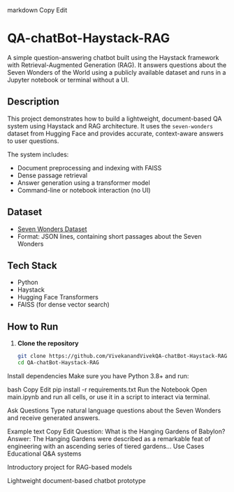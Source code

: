 
markdown
Copy
Edit
# QA-chatBot-Haystack-RAG

A simple question-answering chatbot built using the Haystack framework with Retrieval-Augmented Generation (RAG). It answers questions about the Seven Wonders of the World using a publicly available dataset and runs in a Jupyter notebook or terminal without a UI.

##  Description

This project demonstrates how to build a lightweight, document-based QA system using Haystack and RAG architecture. It uses the `seven-wonders` dataset from Hugging Face and provides accurate, context-aware answers to user questions.

The system includes:

- Document preprocessing and indexing with FAISS
- Dense passage retrieval
- Answer generation using a transformer model
- Command-line or notebook interaction (no UI)

##  Dataset

- [Seven Wonders Dataset](https://huggingface.co/datasets/bilgeyucel/seven-wonders)
- Format: JSON lines, containing short passages about the Seven Wonders

##  Tech Stack

- Python
- Haystack
- Hugging Face Transformers
- FAISS (for dense vector search)

##  How to Run

1. **Clone the repository**  
   ```bash
   git clone https://github.com/VivekanandVivekQA-chatBot-Haystack-RAG.git
   cd QA-chatBot-Haystack-RAG
Install dependencies
Make sure you have Python 3.8+ and run:

bash
Copy
Edit
pip install -r requirements.txt
Run the Notebook
Open main.ipynb and run all cells, or use it in a script to interact via terminal.

Ask Questions
Type natural language questions about the Seven Wonders and receive generated answers.

Example
text
Copy
Edit
Question: What is the Hanging Gardens of Babylon?
Answer: The Hanging Gardens were described as a remarkable feat of engineering with an ascending series of tiered gardens...
Use Cases
Educational Q&A systems

Introductory project for RAG-based models

Lightweight document-based chatbot prototype
